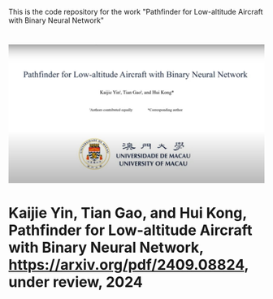 This is the code repository for the work "Pathfinder for Low-altitude Aircraft with Binary Neural Network"

# 

[![Pathfinder for Low-altitude Aircraft with Binary Neural Network](cover.jpg)](https://youtu.be/S4_61Q83noM "Pathfinder for Low-altitude Aircraft with Binary Neural Network")

# Kaijie Yin, Tian Gao, and Hui Kong, Pathfinder for Low-altitude Aircraft with Binary Neural Network, https://arxiv.org/pdf/2409.08824, under review, 2024




